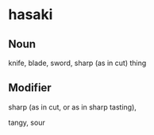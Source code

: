 hasaki
===

Noun
---

knife, blade, sword, sharp (as in cut) thing

Modifier
---

sharp (as in cut, or as in sharp tasting), 

tangy, sour


